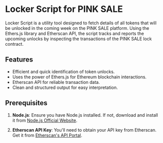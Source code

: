 # Locker Script for PINK SALE

Locker Script is a utility tool designed to fetch details of all tokens that will be unlocked in the coming week on the PINK SALE platform. Using the Ethers.js library and Etherscan API, the script tracks and reports the upcoming unlocks by inspecting the transactions of the PINK SALE lock contract.


## Features
- Efficient and quick identification of token unlocks.
- Uses the power of Ethers.js for Ethereum blockchain interactions.
- Etherscan API for reliable transaction data.
- Clean and structured output for easy interpretation.

## Prerequisites

1. **Node.js**: Ensure you have Node.js installed. If not, download and install it from [Node.js Official Website](https://nodejs.org/).

2. **Etherscan API Key**: You'll need to obtain your API key from Etherscan. Get it from [Etherscan's API Portal](https://etherscan.io/apis).
